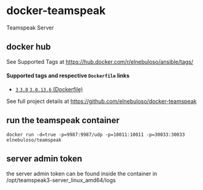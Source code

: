 # docker-teamspeak

Teamspeak Server

## docker hub

See Supported Tags at https://hub.docker.com/r/elnebuloso/ansible/tags/

#### Supported tags and respective `Dockerfile` links

- [`3` `3.0` `3.0.13.6` (Dockerfile)](https://github.com/elnebuloso/docker-teamspeak/blob/master/Dockerfile)

See full project details at https://github.com/elnebuloso/docker-teamspeak

## run the teamspeak container

```
docker run -d=true -p=9987:9987/udp -p=10011:10011 -p=30033:30033 elnebuloso/teamspeak
```

## server admin token

the server admin token can be found inside the container in /opt/teamspeak3-server_linux_amd64/logs